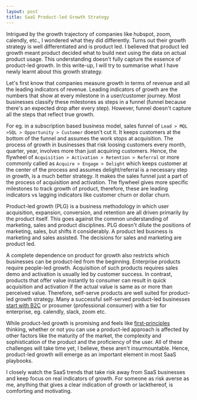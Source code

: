 ```yaml
---
layout: post
title: SaaS Product-led Growth Strategy
---
```



Intrigued by the growth trajectory of companies like hubspot, zoom, calendly, etc., I wondered what they did differently. Turns out their growth strategy is well differentiated and is product led. I believed that product led growth meant product decided what to build next using the data on actual product usage. This understanding doesn't fully capture the essence of product-led growth. In this write-up, I will try to summarise what I have newly learnt about this growth strategy.

Let's first know that companies measure growth in terms of revenue and all the leading indicators of revenue. Leading indicators of growth are the numbers that show at every milestone in a user/customer journey. Most businesses classify these milestones as steps in a funnel (funnel because there's an expected drop after every step). However, funnel doesn't capture all the steps that reflect true growth. 

For eg. in a subscription based business model, sales funnel of `Lead > MQL >SQL > Opportunity > Customer` doesn't cut it. It keeps customers at the bottom of the funnel and assumes the work stops at acquisition. The process of growth in businesses that risk loosing customers every month, quarter, year, involves more than just acquiring customers. Hence, the flywheel of `Acquisition > Activation > Retention > Referral` or more commonly called as `Acquire > Engage > Delight` which keeps customer at the center of the process and assumes delight/referral is a necessary step in growth, is a much better strategy. It makes the sales funnel just a part of the process of acquisition and activation. The flywheel gives more specific milestones to track growth of product, therefore, these are leading indicators vs lagging indicators like customer churn or dollar churn. 

Product-led growth (PLG) is a business methodology in which user acquisition, expansion, conversion, and retention are all driven primarily by the product itself. This goes against the common understanding of marketing, sales and product disciplines. PLG doesn't dilute the positions of marketing, sales, but shifts it considerably. A product led business is marketing and sales assisted. The decisions for sales and marketing are product led. 

A complete dependence on product for growth also restricts which businesses can be product-led from the beginning. Enterprise products require people-led growth. Acquisition of such products requires sales demo and activation is usually led by customer success. In contrast, products that offer value instantly to consumer can result in quick acquisition and activation if the actual value is same as or more than perceived value. Therefore, self-serve products are well suited for product-led growth strategy. Many a successful self-served product-led businesses [start with B2C](https://clearbit.com/resources/reports/product-led-growth-companies#b2b-or-not-2b) or prosumer (professional consumer) with a tier for enterprise, eg. calendly, slack, zoom etc. 

While product-led growth is promising and feels like [first-principles](https://fs.blog/2018/04/first-principles/) thinking, whether or not you can use a product-led approach is affected by other factors like the maturity of the market, the complexity and sophistication of the product and the proficiency of the user. All of these challenges will take time yet, I believe, these aren't insurmountable. Hence, product-led growth will emerge as an important element in most SaaS playbooks. 

I closely watch the SaaS trends that take risk away from SaaS businesses and keep focus on real indicators of growth. For someone as risk averse as me, anything that gives a clear indication of growth or lackthereof, is comforting and motivating.  





